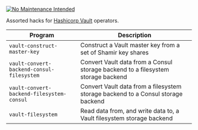 [![No Maintenance Intended](http://unmaintained.tech/badge.svg)](http://unmaintained.tech/)

Assorted hacks for [Hashicorp Vault][vault-github] operators.

| Program | Description |
|---------|-------------|
| `vault-construct-master-key` | Construct a Vault master key from a set of Shamir key shares |
| `vault-convert-backend-consul-filesystem` | Convert Vault data from a Consul storage backend to a filesystem storage backend |
| `vault-convert-backend-filesystem-consul` | Convert Vault data from a filesystem storage backend to a Consul storage backend |
| `vault-filesystem` | Read data from, and write data to, a Vault filesystem storage backend |

[vault-github]: https://github.com/hashicorp/vault

